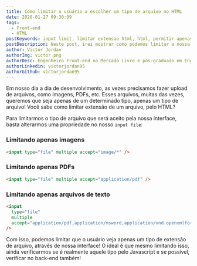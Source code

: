 ```yaml
---
title: Como limitar o usuário a escolher um tipo de arquivo no HTML
date: 2020-01-27 09:30:09
tags:
  - Front-end
  - HTML
postKeywords: input limit, limitar extensao html, html, permitir apenas um tipo de arquivo, permitir extensao html, permitir upload html
postDescription: Neste post, irei mostrar como podemos limitar a nossa interface para permitir que o usuário possa fazer upload de apenas um tipo de extensão de arquivo, através do input file!
author: Victor Jordan
authorImg: victor.png
authorDesc: Engenheiro Front-end no Mercado Livre e pós-graduado em Engenharia de Software pela PUC-MG e formado em Banco de Dados pela Fatec, apaixonado por usabilidade, performance e UX!
authorLinkedin: victorjordan95
authorGithub: victorjordan95
---
```


Em nosso dia a dia de desenvolvimento, as vezes precisamos fazer upload de arquivos, como imagens, PDFs, etc.
Esses arquivos, muitas das vezes, queremos que seja apenas de um determinado tipo, apenas um tipo de arquivo!
Você sabe como limitar extensão de um arquivo, pelo HTML?

<!-- more -->

Para limitarmos o tipo de arquivo que será aceito pela nossa interface, basta alterarmos uma propriedade no nosso `input file`:

### Limitando apenas imagens

```html
<input type="file" multiple accept="image/*" />
```

### Limitando apenas PDFs

```html
<input type="file" multiple accept="application/pdf" />
```

### Limitando apenas arquivos de texto

```html
<input
  type="file"
  multiple
  accept="application/pdf,application/msword,application/vnd.openxmlformats-officedocument.wordprocessingml.document"
/>
```

Com isso, podemos limitar que o usuário veja apenas um tipo de extensão de arquivo, através de nossa interface!
O ideal é que mesmo limitando isso, ainda verificarmos se é realmente aquele tipo pelo Javascript e se possível, verificar no back-end também!
